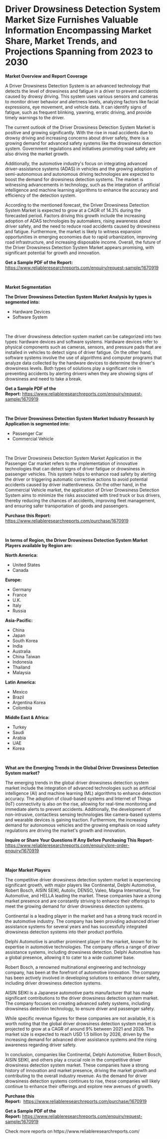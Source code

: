 <p><h1>Driver Drowsiness Detection System Market Size Furnishes Valuable Information Encompassing Market Share, Market Trends, and Projections Spanning from 2023 to 2030</h1></p><p><strong>Market Overview and Report Coverage</strong></p>
<p><p>A Driver Drowsiness Detection System is an advanced technology that detects the level of drowsiness and fatigue in a driver to prevent accidents caused by drowsy driving. This system uses various sensors and cameras to monitor driver behavior and alertness levels, analyzing factors like facial expressions, eye movement, and vehicle data. It can identify signs of fatigue, such as frequent blinking, yawning, erratic driving, and provide timely warnings to the driver.</p><p>The current outlook of the Driver Drowsiness Detection System Market is positive and growing significantly. With the rise in road accidents due to drowsy driving and increasing concerns about driver safety, there is a growing demand for advanced safety systems like the drowsiness detection system. Government regulations and initiatives promoting road safety are also driving the market growth.</p><p>Additionally, the automotive industry's focus on integrating advanced driver-assistance systems (ADAS) in vehicles and the growing adoption of semi-autonomous and autonomous driving technologies are expected to boost the demand for drowsiness detection systems. The market is witnessing advancements in technology, such as the integration of artificial intelligence and machine learning algorithms to enhance the accuracy and efficiency of the detection system.</p><p>According to the mentioned forecast, the Driver Drowsiness Detection System Market is expected to grow at a CAGR of 14.3% during the forecasted period. Factors driving this growth include the increasing adoption of ADAS technologies by automakers, rising awareness about driver safety, and the need to reduce road accidents caused by drowsiness and fatigue. Furthermore, the market is likely to witness expansion opportunities in emerging economies due to rapid urbanization, improving road infrastructure, and increasing disposable income. Overall, the future of the Driver Drowsiness Detection System Market appears promising, with significant potential for growth and innovation.</p></p>
<p><strong>Get a Sample PDF of the Report:</strong> <a href="https://www.reliableresearchreports.com/enquiry/request-sample/1670919">https://www.reliableresearchreports.com/enquiry/request-sample/1670919</a></p>
<p>&nbsp;</p>
<p><strong>Market Segmentation</strong></p>
<p><strong>The Driver Drowsiness Detection System Market Analysis by types is segmented into:</strong></p>
<p><ul><li>Hardware Devices</li><li>Software System</li></ul></p>
<p>&nbsp;</p>
<p><p>The driver drowsiness detection system market can be categorized into two types: hardware devices and software systems. Hardware devices refer to physical components such as cameras, sensors, and pressure pads that are installed in vehicles to detect signs of driver fatigue. On the other hand, software systems involve the use of algorithms and computer programs that analyze data collected by the hardware devices to determine the driver's drowsiness levels. Both types of solutions play a significant role in preventing accidents by alerting drivers when they are showing signs of drowsiness and need to take a break.</p></p>
<p><strong>Get a Sample PDF of the Report:</strong>&nbsp;<a href="https://www.reliableresearchreports.com/enquiry/request-sample/1670919">https://www.reliableresearchreports.com/enquiry/request-sample/1670919</a></p>
<p>&nbsp;</p>
<p><strong>The Driver Drowsiness Detection System Market Industry Research by Application is segmented into:</strong></p>
<p><ul><li>Passenger Car</li><li>Commercial Vehicle</li></ul></p>
<p>&nbsp;</p>
<p><p>The Driver Drowsiness Detection System Market Application in the Passenger Car market refers to the implementation of innovative technologies that can detect signs of driver fatigue or drowsiness in passenger vehicles. This system helps to enhance road safety by alerting the driver or triggering automatic corrective actions to avoid potential accidents caused by driver inattentiveness. On the other hand, in the Commercial Vehicle market, the application of Driver Drowsiness Detection System aims to minimize the risks associated with tired truck or bus drivers, thereby reducing the chances of accidents, improving fleet management, and ensuring safer transportation of goods and passengers.</p></p>
<p><strong>Purchase this Report:</strong>&nbsp; <a href="https://www.reliableresearchreports.com/purchase/1670919">https://www.reliableresearchreports.com/purchase/1670919</a></p>
<p>&nbsp;</p>
<p><strong>In terms of Region, the Driver Drowsiness Detection System Market Players available by Region are:</strong></p>
<p>
    <p> <strong> North America: </strong>
        <ul>
            <li>United States</li>
            <li>Canada</li>
        </ul>
        </p> 
    <p> <strong> Europe: </strong>
        <ul>
            <li>Germany</li>
            <li>France</li>
            <li>U.K.</li>
            <li>Italy</li>
            <li>Russia</li>
        </ul>
        </p> 
    <p> <strong> Asia-Pacific: </strong>
        <ul>
            <li>China</li>
            <li>Japan</li>
            <li>South Korea</li>
            <li>India</li>
            <li>Australia</li>
            <li>China Taiwan</li>
            <li>Indonesia</li>
            <li>Thailand</li>
            <li>Malaysia</li>
        </ul>
        </p> 
    <p> <strong> Latin America: </strong>
        <ul>
            <li>Mexico</li>
            <li>Brazil</li>
            <li>Argentina Korea</li>
            <li>Colombia</li>
        </ul>
        </p> 
    <p> <strong> Middle East & Africa: </strong>
        <ul>
            <li>Turkey</li>
            <li>Saudi</li>
            <li>Arabia</li>
            <li>UAE</li>
            <li>Korea</li>
        </ul>
    </p>
    </p>
<p>&nbsp;</p>
<p><strong>What are the Emerging Trends in the Global Driver Drowsiness Detection System market?</strong></p>
<p><p>The emerging trends in the global driver drowsiness detection system market include the integration of advanced technologies such as artificial intelligence (AI) and machine learning (ML) algorithms to enhance detection accuracy. The adoption of cloud-based systems and Internet of Things (IoT) connectivity is also on the rise, allowing for real-time monitoring and immediate alerts to prevent accidents. Additionally, the development of non-intrusive, contactless sensing technologies like camera-based systems and wearable devices is gaining traction. Furthermore, the increasing demand for autonomous vehicles and the growing emphasis on road safety regulations are driving the market's growth and innovation.</p></p>
<p><strong>Inquire or Share Your Questions If Any Before Purchasing This Report</strong>- <a href="https://www.reliableresearchreports.com/enquiry/pre-order-enquiry/1670919">https://www.reliableresearchreports.com/enquiry/pre-order-enquiry/1670919</a></p>
<p>&nbsp;</p>
<p><strong>Major Market Players</strong></p>
<p><p>The competitive driver drowsiness detection system market is experiencing significant growth, with major players like Continental, Delphi Automotive, Robert Bosch, AISIN SEIKI, Autoliv, DENSO, Valeo, Magna International, Trw Automotive, and HELLA leading the market. These companies have a strong market presence and are constantly striving to enhance their offerings to meet the growing demand for driver drowsiness detection systems.</p><p>Continental is a leading player in the market and has a strong track record in the automotive industry. The company has been providing advanced driver assistance systems for several years and has successfully integrated drowsiness detection systems into their product portfolio.</p><p>Delphi Automotive is another prominent player in the market, known for its expertise in automotive technologies. The company offers a range of driver assistance systems, including drowsiness detection. Delphi Automotive has a global presence, allowing it to cater to a wide customer base.</p><p>Robert Bosch, a renowned multinational engineering and technology company, has been at the forefront of automotive innovation. The company has been actively involved in developing solutions to enhance driver safety, including driver drowsiness detection systems.</p><p>AISIN SEIKI is a Japanese automotive parts manufacturer that has made significant contributions to the driver drowsiness detection system market. The company focuses on creating advanced safety systems, including drowsiness detection technology, to ensure driver and passenger safety.</p><p>While specific revenue figures for these companies are not available, it is worth noting that the global driver drowsiness detection system market is projected to grow at a CAGR of around 9% between 2021 and 2026. The market size is expected to reach USD 1.5 billion by 2026, driven by the increasing demand for advanced driver assistance systems and the rising awareness regarding driver safety.</p><p>In conclusion, companies like Continental, Delphi Automotive, Robert Bosch, AISIN SEIKI, and others play a crucial role in the competitive driver drowsiness detection system market. These companies have a strong history of innovation and market presence, driving the market growth and contributing to the overall industry revenue. As the demand for driver drowsiness detection systems continues to rise, these companies will likely continue to enhance their offerings and explore new avenues of growth.</p></p>
<p><strong>Purchase this Report:</strong>&nbsp;&nbsp;<a href="https://www.reliableresearchreports.com/purchase/1670919">https://www.reliableresearchreports.com/purchase/1670919</a></p>
<p></p>
<p><strong>Get a Sample PDF of the Report:</strong>&nbsp;<a href="https://www.reliableresearchreports.com/enquiry/request-sample/1670919">https://www.reliableresearchreports.com/enquiry/request-sample/1670919</a></p>
<p>Check more reports on https://www.reliableresearchreports.com/</p>